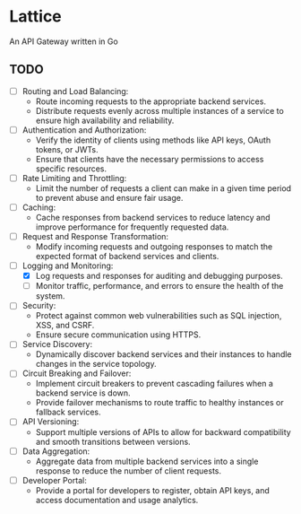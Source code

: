 # Lattice

An API Gateway written in Go

## TODO

-   [ ] Routing and Load Balancing:
    -   Route incoming requests to the appropriate backend services.
    -   Distribute requests evenly across multiple instances of a service to ensure high availability and reliability.
-   [ ] Authentication and Authorization:
    -   Verify the identity of clients using methods like API keys, OAuth tokens, or JWTs.
    -   Ensure that clients have the necessary permissions to access specific resources.
-   [ ] Rate Limiting and Throttling:
    -   Limit the number of requests a client can make in a given time period to prevent abuse and ensure fair usage.
-   [ ] Caching:
    -   Cache responses from backend services to reduce latency and improve performance for frequently requested data.
-   [ ] Request and Response Transformation:
    -   Modify incoming requests and outgoing responses to match the expected format of backend services and clients.
-   [ ] Logging and Monitoring:
    -   [x] Log requests and responses for auditing and debugging purposes.
    -   [ ] Monitor traffic, performance, and errors to ensure the health of the system.
-   [ ] Security:
    -   Protect against common web vulnerabilities such as SQL injection, XSS, and CSRF.
    -   Ensure secure communication using HTTPS.
-   [ ] Service Discovery:
    -   Dynamically discover backend services and their instances to handle changes in the service topology.
-   [ ] Circuit Breaking and Failover:
    -   Implement circuit breakers to prevent cascading failures when a backend service is down.
    -   Provide failover mechanisms to route traffic to healthy instances or fallback services.
-   [ ] API Versioning:
    -   Support multiple versions of APIs to allow for backward compatibility and smooth transitions between versions.
-   [ ] Data Aggregation:
    -   Aggregate data from multiple backend services into a single response to reduce the number of client requests.
-   [ ] Developer Portal:
    -   Provide a portal for developers to register, obtain API keys, and access documentation and usage analytics.
